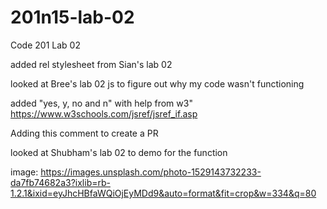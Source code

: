 # 201n15-lab-02
Code 201 Lab 02

added rel stylesheet from Sian's lab 02

looked at Bree's lab 02 js to figure out why my code wasn't functioning

added "yes, y, no and n" with help from w3" https://www.w3schools.com/jsref/jsref_if.asp


Adding this comment to create a PR


looked at Shubham's lab  02 to demo for the function

image: https://images.unsplash.com/photo-1529143732233-da7fb74682a3?ixlib=rb-1.2.1&ixid=eyJhcHBfaWQiOjEyMDd9&auto=format&fit=crop&w=334&q=80

